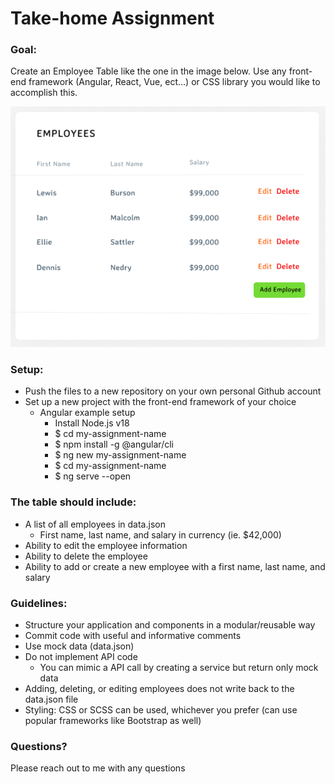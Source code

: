 # Take-home Assignment #

### Goal: ###
Create an Employee Table like the one in the image below. Use any front-end framework (Angular, React, Vue, ect...) or CSS library you would like to accomplish this.

![](example.png)

### Setup: ###
* Push the files to a new repository on your own personal Github account
* Set up a new project with the front-end framework of your choice
  * Angular example setup
      * Install Node.js v18
      * $ cd my-assignment-name
      * $ npm install -g @angular/cli
      * $ ng new my-assignment-name
      * $ cd my-assignment-name
      * $ ng serve --open

### The table should include: ###
* A list of all employees in data.json
  * First name, last name, and salary in currency (ie. $42,000)
* Ability to edit the employee information
* Ability to delete the employee
* Ability to add or create a new employee with a first name, last name, and salary

### Guidelines: ###
* Structure your application and components in a modular/reusable way
* Commit code with useful and informative comments
* Use mock data (data.json)
* Do not implement API code
  * You can mimic a API call by creating a service but return only mock data
* Adding, deleting, or editing employees does not write back to the data.json file
* Styling: CSS or SCSS can be used, whichever you prefer (can use popular frameworks like Bootstrap as well)

### Questions? ###
Please reach out to me with any questions
